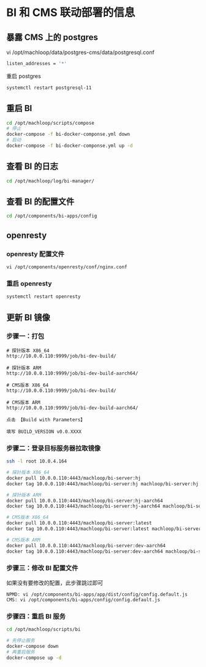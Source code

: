# BI 和 CMS 联动部署的信息

## 暴露 CMS 上的 postgres

vi /opt/machloop/data/postgres-cms/data/postgresql.conf

```sh
listen_addresses = '*'
```

重启 postgres

```sh
systemctl restart postgresql-11
```

## 重启 BI

```sh
cd /opt/machloop/scripts/compose
# 停止
docker-compose -f bi-docker-componse.yml down
# 启动
docker-compose -f bi-docker-componse.yml up -d
```

## 查看 BI 的日志

```sh
cd /opt/machloop/log/bi-manager/
```

## 查看 BI 的配置文件

```sh
cd /opt/components/bi-apps/config
```

## openresty

### openresty 配置文件

`vi /opt/components/openresty/conf/nginx.conf`

### 重启 openresty

```sh
systemctl restart openresty
```

## 更新 BI 镜像

### 步骤一：打包

```
# 探针版本 X86_64
http://10.0.0.110:9999/job/bi-dev-build/

# 探针版本 ARM
http://10.0.0.110:9999/job/bi-dev-build-aarch64/

# CMS版本 X86_64
http://10.0.0.110:9999/job/bi-dev-build/

# CMS版本 ARM
http://10.0.0.110:9999/job/bi-dev-build-aarch64/

点击 【Build with Parameters】

填写 BUILD_VERSION v0.0.XXXX
```

### 步骤二：登录目标服务器拉取镜像

```sh
ssh -l root 10.0.4.164

# 探针版本 X86_64
docker pull 10.0.0.110:4443/machloop/bi-server:hj
docker tag 10.0.0.110:4443/machloop/bi-server:hj machloop/bi-server:hj

# 探针版本 ARM
docker pull 10.0.0.110:4443/machloop/bi-server:hj-aarch64
docker tag 10.0.0.110:4443/machloop/bi-server:hj-aarch64 machloop/bi-server:hj

# CMS版本 X86_64
docker pull 10.0.0.110:4443/machloop/bi-server:latest
docker tag 10.0.0.110:4443/machloop/bi-server:latest machloop/bi-server:latest

# CMS版本 ARM
docker pull 10.0.0.110:4443/machloop/bi-server:dev-aarch64
docker tag 10.0.0.110:4443/machloop/bi-server:dev-aarch64 machloop/bi-server:latest
```

### 步骤三：修改 BI 配置文件

如果没有要修改的配置，此步骤跳过即可

```
NPMD: vi /opt/components/bi-apps/app/dist/config/config.default.js
CMS: vi /opt/components/bi-apps/config/config.default.js
```

### 步骤四：重启 BI 服务

```sh
cd /opt/machloop/scripts/bi

# 先停止服务
docker-compose down
# 再重启服务
docker-compose up -d
```
